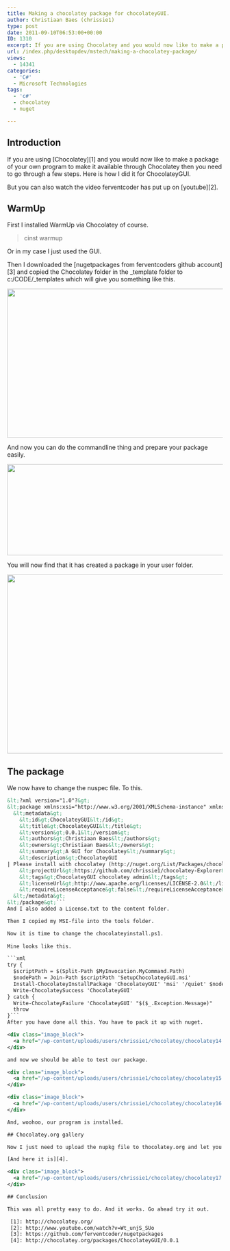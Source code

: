 ```yaml
---
title: Making a chocolatey package for chocolateyGUI.
author: Christiaan Baes (chrissie1)
type: post
date: 2011-09-10T06:53:00+00:00
ID: 1310
excerpt: If you are using Chocolatey and you would now like to make a package of your own program to make it available through Chocolatey then you need to go through a few steps. Here is how I did it for ChocolateyGUI.
url: /index.php/desktopdev/mstech/making-a-chocolatey-package/
views:
  - 14341
categories:
  - 'C#'
  - Microsoft Technologies
tags:
  - 'c#'
  - chocolatey
  - nuget

---
```

## Introduction

If you are using [Chocolatey][1] and you would now like to make a package of your own program to make it available through Chocolatey then you need to go through a few steps. Here is how I did it for ChocolateyGUI.

But you can also watch the video ferventcoder has put up on [youtube][2].

## WarmUp

First I installed WarmUp via Chocolatey of course.

> cinst warmup

Or in my case I just used the GUI.

Then I downloaded the [nugetpackages from ferventcoders github account][3] and copied the Chocolatey folder in the \_template folder to c:/CODE/\_templates which will give you something like this.

<div class="image_block">
  <a href="/wp-content/uploads/users/chrissie1/chocolatey/chocolatey11.png?mtime=1315639492"><img alt="" src="/wp-content/uploads/users/chrissie1/chocolatey/chocolatey11.png?mtime=1315639492" width="905" height="348" /></a>
</div>

And now you can do the commandline thing and prepare your package easily.

<div class="image_block">
  <a href="/wp-content/uploads/users/chrissie1/chocolatey/chocolatey12.png?mtime=1315639610"><img alt="" src="/wp-content/uploads/users/chrissie1/chocolatey/chocolatey12.png?mtime=1315639610" width="707" height="213" /></a>
</div>

You will now find that it has created a package in your user folder.

<div class="image_block">
  <a href="/wp-content/uploads/users/chrissie1/chocolatey/chocolatey13.png?mtime=1315639732"><img alt="" src="/wp-content/uploads/users/chrissie1/chocolatey/chocolatey13.png?mtime=1315639732" width="905" height="418" /></a>
</div>

## The package

We now have to change the nuspec file. To this.

```xml
&lt;?xml version="1.0"?&gt;
&lt;package xmlns:xsi="http://www.w3.org/2001/XMLSchema-instance" xmlns:xsd="http://www.w3.org/2001/XMLSchema"&gt;
  &lt;metadata&gt;
    &lt;id&gt;ChocolateyGUI&lt;/id&gt;
    &lt;title&gt;ChocolateyGUI&lt;/title&gt;
    &lt;version&gt;0.0.1&lt;/version&gt;
    &lt;authors&gt;Christiaan Baes&lt;/authors&gt;
    &lt;owners&gt;Christiaan Baes&lt;/owners&gt;
    &lt;summary&gt;A GUI for Chocolatey&lt;/summary&gt;
    &lt;description&gt;ChocolateyGUI 
| Please install with chocolatey (http://nuget.org/List/Packages/chocolatey).&lt;/description&gt;
    &lt;projectUrl&gt;https://github.com/chrissie1/chocolatey-Explorer&lt;/projectUrl&gt;
    &lt;tags&gt;ChocolateyGUI chocolatey admin&lt;/tags&gt;
    &lt;licenseUrl&gt;http://www.apache.org/licenses/LICENSE-2.0&lt;/licenseUrl&gt;
    &lt;requireLicenseAcceptance&gt;false&lt;/requireLicenseAcceptance&gt;
  &lt;/metadata&gt;
&lt;/package&gt;```
And I also added a License.txt to the content folder.

Then I copied my MSI-file into the tools folder.

Now it is time to change the chocolateyinstall.ps1.
  
Mine looks like this.

```xml
try { 
  $scriptPath = $(Split-Path $MyInvocation.MyCommand.Path)
  $nodePath = Join-Path $scriptPath 'SetupChocolateyGUI.msi'
  Install-ChocolateyInstallPackage 'ChocolateyGUI' 'msi' '/quiet' $nodepath
  Write-ChocolateySuccess 'ChocolateyGUI'
} catch {
  Write-ChocolateyFailure 'ChocolateyGUI' "$($_.Exception.Message)"
  throw 
}```
After you have done all this. You have to pack it up with nuget.

<div class="image_block">
  <a href="/wp-content/uploads/users/chrissie1/chocolatey/chocolatey14.png?mtime=1315641116"><img alt="" src="/wp-content/uploads/users/chrissie1/chocolatey/chocolatey14.png?mtime=1315641116" width="707" height="255" /></a>
</div>

and now we should be able to test our package.

<div class="image_block">
  <a href="/wp-content/uploads/users/chrissie1/chocolatey/chocolatey15.png?mtime=1315644145"><img alt="" src="/wp-content/uploads/users/chrissie1/chocolatey/chocolatey15.png?mtime=1315644145" width="675" height="391" /></a>
</div>

<div class="image_block">
  <a href="/wp-content/uploads/users/chrissie1/chocolatey/chocolatey16.png?mtime=1315644166"><img alt="" src="/wp-content/uploads/users/chrissie1/chocolatey/chocolatey16.png?mtime=1315644166" width="707" height="717" /></a>
</div>

And, woohoo, our program is installed.

## Chocolatey.org gallery

Now I just need to upload the nupkg file to thocolatey.org and let you guys play with it.

[And here it is][4].

<div class="image_block">
  <a href="/wp-content/uploads/users/chrissie1/chocolatey/chocolatey17.png?mtime=1315644515"><img alt="" src="/wp-content/uploads/users/chrissie1/chocolatey/chocolatey17.png?mtime=1315644515" width="924" height="513" /></a>
</div>

## Conclusion

This was all pretty easy to do. And it works. Go ahead try it out.

 [1]: http://chocolatey.org/
 [2]: http://www.youtube.com/watch?v=Wt_unjS_SUo
 [3]: https://github.com/ferventcoder/nugetpackages
 [4]: http://chocolatey.org/packages/ChocolateyGUI/0.0.1